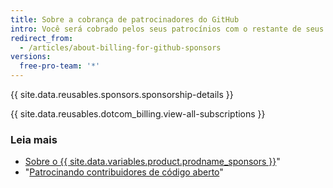 ```yaml
---
title: Sobre a cobrança de patrocinadores do GitHub
intro: Você será cobrado pelos seus patrocínios com o restante de seus produtos e recursos pagos.
redirect_from:
  - /articles/about-billing-for-github-sponsors
versions:
  free-pro-team: '*'
---
```


{{ site.data.reusables.sponsors.sponsorship-details }}

{{ site.data.reusables.dotcom_billing.view-all-subscriptions }}

### Leia mais

- [Sobre o {{ site.data.variables.product.prodname_sponsors }}](/articles/about-github-sponsors)"
- "[Patrocinando contribuidores de código aberto](/github/supporting-the-open-source-community-with-github-sponsors/sponsoring-open-source-contributors)"
